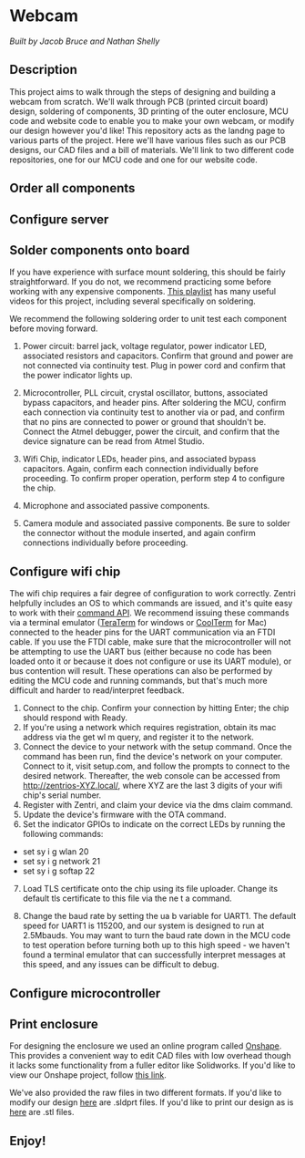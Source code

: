 # Webcam

*Built by Jacob Bruce and Nathan Shelly*

## Description

This project aims to walk through the steps of designing and building a webcam from scratch. We'll walk through PCB (printed circuit board) design, soldering of components, 3D printing of the outer enclosure, MCU code and website code to enable you to make your own webcam, or modify our design however you'd like! This repository acts as the landng page to various parts of the project. Here we'll have various files such as our PCB designs, our CAD files and a bill of materials. We'll link to two different code repositories, one for our MCU code and one for our website code.




## Order all components

## Configure server

## Solder components onto board

If you have experience with surface mount soldering, this should be fairly straightforward. If you do not, we recommend practicing some before working with any expensive components. [This playlist](https://www.youtube.com/playlist?list=PL1ec5YBm_crySPZat6Y5e9hxfIUI7d97B) has many useful videos for this project, including several specifically on soldering.

We recommend the following soldering order to unit test each component before moving forward.

1. Power circuit: barrel jack, voltage regulator, power indicator LED, associated resistors and capacitors. Confirm that ground and power are not connected via continuity test. Plug in power cord and confirm that the power indicator lights up.

2. Microcontroller, PLL circuit, crystal oscillator, buttons, associated bypass capacitors, and header pins. After soldering the MCU, confirm each connection via continuity test to another via or pad, and confirm that no pins are connected to power or ground that shouldn't be. Connect the Atmel debugger, power the circuit, and confirm that the device signature can be read from Atmel Studio.

3. Wifi Chip, indicator LEDs, header pins, and associated bypass capacitors. Again, confirm each connection individually before proceeding. To confirm proper operation, perform step 4 to configure the chip.

4. Microphone and associated passive components.

5. Camera module and associated passive components. Be sure to solder the connector without the module inserted, and again confirm connections individually before proceeding.

## Configure wifi chip

The wifi chip requires a fair degree of configuration to work correctly. Zentri helpfully includes an OS to which commands are issued, and it's quite easy to work with their [command API](https://docs.zentri.com/zentrios/wz/3.3/cmd/commands). We recommend issuing these commands via a terminal emulator ([TeraTerm](https://ttssh2.osdn.jp/index.html.en) for windows or [CoolTerm](http://freeware.the-meiers.org/) for Mac) connected to the header pins for the UART communication via an FTDI cable. If you use the FTDI cable, make sure that the microcontroller will not be attempting to use the UART bus (either because no code has been loaded onto it or because it does not configure or use its UART module), or bus contention will result. These operations can also be performed by editing the MCU code and running commands, but that's much more difficult and harder to read/interpret feedback.

1. Connect to the chip. Confirm your connection by hitting Enter; the chip should respond with Ready.
2. If you're using a network which requires registration, obtain its mac address via the get wl m query, and register it to the network.
3. Connect the device to your network with the setup command. Once the command has been run, find the device's network on your computer. Connect to it, visit setup.com, and follow the prompts to connect to the desired network. Thereafter, the web console can be accessed from http://zentrios-XYZ.local/, where XYZ are the last 3 digits of your wifi chip's serial number.
4. Register with Zentri, and claim your device via the dms claim command.
5. Update the device's firmware with the OTA command.
6. Set the indicator GPIOs to indicate on the correct LEDs by running the following commands:

- set sy i g wlan 20
- set sy i g network 21
- set sy i g softap 22

7. Load TLS certificate onto the chip using its file uploader. Change its default tls certificate to this file via the ne t a command.

8. Change the baud rate by setting the ua b variable for UART1. The default speed for UART1 is 115200, and our system is designed to run at 2.5Mbauds. You may want to turn the baud rate down in the MCU code to test operation before turning both up to this high speed - we haven't found a terminal emulator that can successfully interpret messages at this speed, and any issues can be difficult to debug.

## Configure microcontroller

## Print enclosure

For designing the enclosure we used an online program called [Onshape](https://www.onshape.com/). This provides a convenient way to edit CAD files with low overhead though it lacks some functionality from a fuller editor like Solidworks. If you'd like to view our Onshape project, follow [this link](https://cad.onshape.com/documents/ae298fb239b6988d4ccff146/w/2fbac33a8452420bf0238e8e/e/6b2309d9b32e628505d094b1).

We've also provided the raw files in two different formats. If you'd like to modify our design [here](./cad/editable) are .sldprt files. If you'd like to print our design as is [here](./cad/printable) are .stl files.

## Enjoy!
